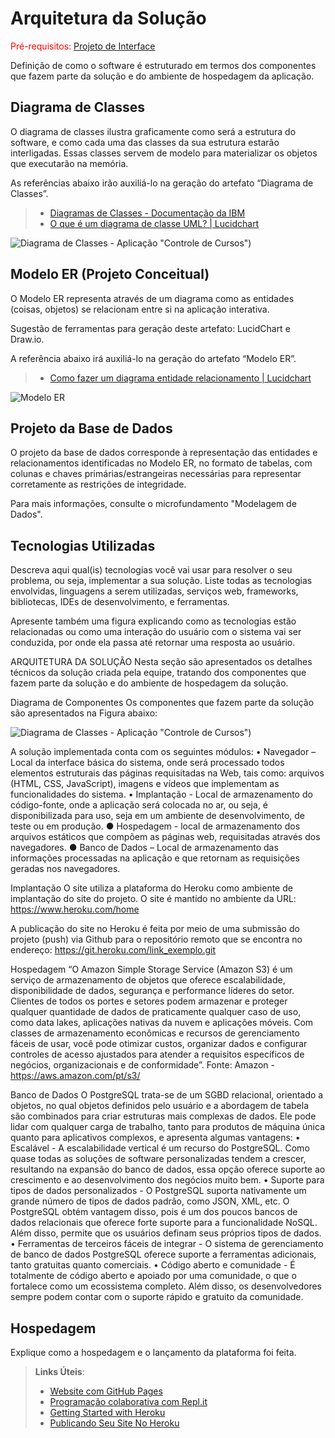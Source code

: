 # Arquitetura da Solução

<span style="color:red">Pré-requisitos: <a href="3-Projeto de Interface.md"> Projeto de Interface</a></span>

Definição de como o software é estruturado em termos dos componentes que fazem parte da solução e do ambiente de hospedagem da aplicação.

## Diagrama de Classes

O diagrama de classes ilustra graficamente como será a estrutura do software, e como cada uma das classes da sua estrutura estarão interligadas. Essas classes servem de modelo para materializar os objetos que executarão na memória.

As referências abaixo irão auxiliá-lo na geração do artefato “Diagrama de Classes”.

> - [Diagramas de Classes - Documentação da IBM](https://www.ibm.com/docs/pt-br/rational-soft-arch/9.6.1?topic=diagrams-class)
> - [O que é um diagrama de classe UML? | Lucidchart](https://www.lucidchart.com/pages/pt/o-que-e-diagrama-de-classe-uml)

![Diagrama de Classes - Aplicação "Controle de Cursos"](https://github.com/ICEI-PUC-Minas-PMV-ADS/pmv-ads-2022-2-e2-proj-int-t1-controle_de_cursos/blob/desenvolvimento/Diagrama%20de%20classes%20-%20Controle%20de%20Cursos_v2.jpeg))

## Modelo ER (Projeto Conceitual)

O Modelo ER representa através de um diagrama como as entidades (coisas, objetos) se relacionam entre si na aplicação interativa.

Sugestão de ferramentas para geração deste artefato: LucidChart e Draw.io.

A referência abaixo irá auxiliá-lo na geração do artefato “Modelo ER”.

> - [Como fazer um diagrama entidade relacionamento | Lucidchart](https://www.lucidchart.com/pages/pt/como-fazer-um-diagrama-entidade-relacionamento)

![Modelo ER](https://github.com/ICEI-PUC-Minas-PMV-ADS/pmv-ads-2022-2-e2-proj-int-t1-controle_de_cursos/blob/desenvolvimento/Diagrama%20ER1.png)

## Projeto da Base de Dados

O projeto da base de dados corresponde à representação das entidades e relacionamentos identificadas no Modelo ER, no formato de tabelas, com colunas e chaves primárias/estrangeiras necessárias para representar corretamente as restrições de integridade.
 
Para mais informações, consulte o microfundamento "Modelagem de Dados".

## Tecnologias Utilizadas

Descreva aqui qual(is) tecnologias você vai usar para resolver o seu problema, ou seja, implementar a sua solução. Liste todas as tecnologias envolvidas, linguagens a serem utilizadas, serviços web, frameworks, bibliotecas, IDEs de desenvolvimento, e ferramentas.

Apresente também uma figura explicando como as tecnologias estão relacionadas ou como uma interação do usuário com o sistema vai ser conduzida, por onde ela passa até retornar uma resposta ao usuário.

ARQUITETURA DA SOLUÇÃO
Nesta seção são apresentados os detalhes técnicos da solução criada pela equipe, tratando dos componentes que fazem parte da solução e do ambiente de hospedagem da solução.

Diagrama de Componentes
Os componentes que fazem parte da solução são apresentados na Figura abaixo:
 
![Diagrama de Classes - Aplicação "Controle de Cursos"](https://github.com/ICEI-PUC-Minas-PMV-ADS/pmv-ads-2022-2-e2-proj-int-t1-controle_de_cursos/blob/desenvolvimento/Diagrama%20de%20classes%20-%20Controle%20de%20Cursos_v2.jpeg)) 

A solução implementada conta com os seguintes módulos:
•	Navegador – Local da interface básica do sistema, onde será processado todos elementos estruturais das páginas requisitadas na Web, tais como: arquivos (HTML, CSS, JavaScript), imagens e vídeos que implementam as funcionalidades do sistema.
•	Implantação - Local de armazenamento do código-fonte, onde a aplicação será colocada no ar, ou seja, é disponibilizada para uso, seja em um ambiente de desenvolvimento, de teste ou em produção.
●	Hospedagem - local de armazenamento dos arquivos estáticos que compõem as páginas web, requisitadas através dos navegadores. 
●	Banco de Dados – Local de armazenamento das informações processadas na aplicação e que retornam as requisições geradas nos navegadores.

Implantação
O site utiliza a plataforma do Heroku como ambiente de implantação do site do projeto. O site é mantido no ambiente da URL: https://www.heroku.com/home

A publicação do site no Heroku é feita por meio de uma submissão do projeto (push) via Github para o repositório remoto que se encontra no endereço: 
https://git.heroku.com/link_exemplo.git


Hospedagem
“O Amazon Simple Storage Service (Amazon S3) é um serviço de armazenamento de objetos que oferece escalabilidade, disponibilidade de dados, segurança e performance líderes do setor. Clientes de todos os portes e setores podem armazenar e proteger qualquer quantidade de dados de praticamente qualquer caso de uso, como data lakes, aplicações nativas da nuvem e aplicações móveis. Com classes de armazenamento econômicas e recursos de gerenciamento fáceis de usar, você pode otimizar custos, organizar dados e configurar controles de acesso ajustados para atender a requisitos específicos de negócios, organizacionais e de conformidade”. Fonte: Amazon -  https://aws.amazon.com/pt/s3/


Banco de Dados
O PostgreSQL trata-se de um SGBD relacional, orientado a objetos, no qual objetos definidos pelo usuário e a abordagem de tabela são combinados para criar estruturas mais complexas de dados. Ele pode lidar com qualquer carga de trabalho, tanto para produtos de máquina única quanto para aplicativos complexos, e apresenta algumas vantagens:
•	Escalável - A escalabilidade vertical é um recurso do PostgreSQL. Como quase todas as soluções de software personalizadas tendem a crescer, resultando na expansão do banco de dados, essa opção oferece suporte ao crescimento e ao desenvolvimento dos negócios muito bem.
•	Suporte para tipos de dados personalizados - O PostgreSQL suporta nativamente um grande número de tipos de dados padrão, como JSON, XML, etc. O PostgreSQL obtém vantagem disso, pois é um dos poucos bancos de dados relacionais que oferece forte suporte para a funcionalidade NoSQL. Além disso, permite que os usuários definam seus próprios tipos de dados. 
•	Ferramentas de terceiros fáceis de integrar - O sistema de gerenciamento de banco de dados PostgreSQL oferece suporte a ferramentas adicionais, tanto gratuitas quanto comerciais. 
•	Código aberto e comunidade - É totalmente de código aberto e apoiado por uma comunidade, o que o fortalece como um ecossistema completo. Além disso, os desenvolvedores sempre podem contar com o suporte rápido e gratuito da comunidade.


## Hospedagem

Explique como a hospedagem e o lançamento da plataforma foi feita.

> **Links Úteis**:
>
> - [Website com GitHub Pages](https://pages.github.com/)
> - [Programação colaborativa com Repl.it](https://repl.it/)
> - [Getting Started with Heroku](https://devcenter.heroku.com/start)
> - [Publicando Seu Site No Heroku](http://pythonclub.com.br/publicando-seu-hello-world-no-heroku.html)
